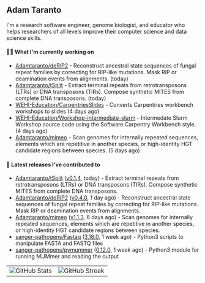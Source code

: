 ## Adam Taranto

I'm a research software engineer, genome biologist, and educator who helps researchers of all levels
improve their computer science and data science skills.

#### 👩‍💻 What I'm currently working on

- [Adamtaranto/deRIP2](https://github.com/Adamtaranto/deRIP2) - Reconstruct ancestral state sequences of fungal repeat families by correcting for RIP-like mutations. Mask RIP or deamination events from alignments. (today)
- [Adamtaranto/tSplit](https://github.com/Adamtaranto/tSplit) - Extract terminal repeats from retrotransposons (LTRs) or DNA transposons (TIRs). Compose synthetic MITES from complete DNA transposons. (today)
- [WEHI-Education/CarpentriesSlides](https://github.com/WEHI-Education/CarpentriesSlides) - Converts Carpentries workbench workshops to slides (4 days ago)
- [WEHI-Education/Workshop-intermediate-slurm](https://github.com/WEHI-Education/Workshop-intermediate-slurm) - Intermedate Slurm Workshop source code using the Software Carpentry Workbench style. (4 days ago)
- [Adamtaranto/mimeo](https://github.com/Adamtaranto/mimeo) - Scan genomes for internally repeated sequences, elements which are repetitive in another species, or high-identity HGT candidate regions between species. (5 days ago)

#### 🔭 Latest releases I've contributed to

- [Adamtaranto/tSplit](https://github.com/Adamtaranto/tSplit) ([v0.1.4](https://github.com/Adamtaranto/tSplit/releases/tag/v0.1.4), today) - Extract terminal repeats from retrotransposons (LTRs) or DNA transposons (TIRs). Compose synthetic MITES from complete DNA transposons.
- [Adamtaranto/deRIP2](https://github.com/Adamtaranto/deRIP2) ([v0.4.0](https://github.com/Adamtaranto/deRIP2/releases/tag/v0.4.0), 1 day ago) - Reconstruct ancestral state sequences of fungal repeat families by correcting for RIP-like mutations. Mask RIP or deamination events from alignments.
- [Adamtaranto/mimeo](https://github.com/Adamtaranto/mimeo) ([v1.1.3](https://github.com/Adamtaranto/mimeo/releases/tag/v1.1.3), 6 days ago) - Scan genomes for internally repeated sequences, elements which are repetitive in another species, or high-identity HGT candidate regions between species.
- [sanger-pathogens/Fastaq](https://github.com/sanger-pathogens/Fastaq) ([3.18.0](https://github.com/sanger-pathogens/Fastaq/releases/tag/3.18.0), 1 week ago) - Python3 scripts to manipulate FASTA and FASTQ files
- [sanger-pathogens/pymummer](https://github.com/sanger-pathogens/pymummer) ([0.12.0](https://github.com/sanger-pathogens/pymummer/releases/tag/0.12.0), 1 week ago) - Python3 module for running MUMmer and reading the output

<table>
  <tr style="border: none">
    <td valign="top" style="border: none">
      <img src="https://github-readme-stats.vercel.app/api?username=adamtaranto&rank_icon=percentile&show_icons=true&theme=transparent" alt="GitHub Stats" />
    </td>
    <td valign="top" style="border: none">
      <img src="https://github-readme-streak-stats.herokuapp.com?user=adamtaranto&mode=weekly&theme=transparent" alt="GitHub Streak" />
    </td>
  </tr>
</table>